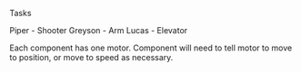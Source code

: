 Tasks

Piper - Shooter
Greyson - Arm
Lucas - Elevator

Each component has one motor.  Component will need to tell motor to move to position, or move to speed as necessary.